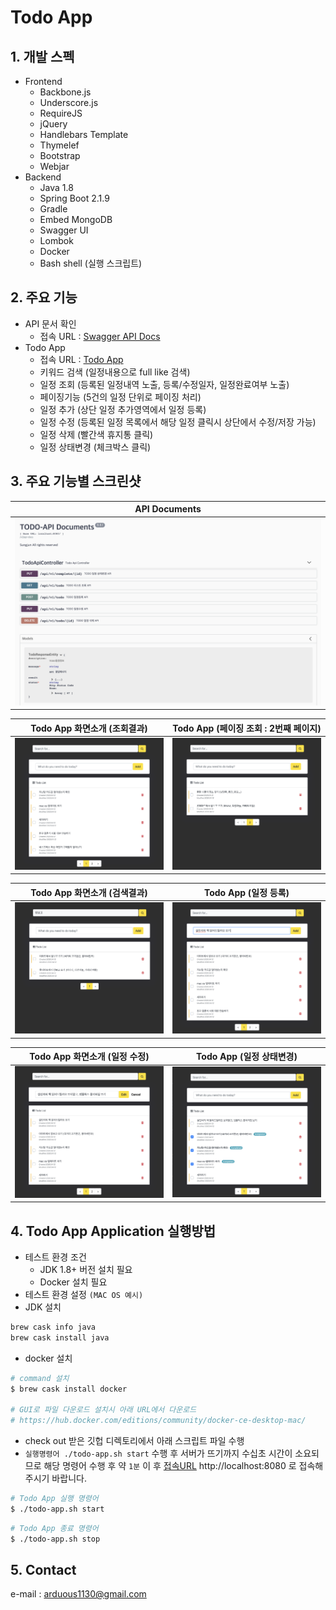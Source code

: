 # Todo App
## 1. 개발 스펙
- Frontend
    - Backbone.js
    - Underscore.js
    - RequireJS
    - jQuery
    - Handlebars Template
    - Thymelef
    - Bootstrap
    - Webjar
- Backend
    - Java 1.8
    - Spring Boot 2.1.9
    - Gradle
    - Embed MongoDB
    - Swagger UI
    - Lombok
    - Docker
    - Bash shell (실행 스크립트)



## 2. 주요 기능
- API 문서 확인
    - 접속 URL : [Swagger API Docs](http://localhost:8080/swagger/index.html)
- Todo App
    - 접속 URL : [Todo App](http://localhost:8080/)
    - 키워드 검색 (일정내용으로 full like 검색)
    - 일정 조회 (등록된 일정내역 노출, 등록/수정일자, 일정완료여부 노출)
    - 페이징기능 (5건의 일정 단위로 페이징 처리)
    - 일정 추가 (상단 일정 추가영역에서 일정 등록)
    - 일정 수정 (등록된 일정 목록에서 해당 일정 클릭시 상단에서 수정/저장 가능)
    - 일정 삭제 (빨간색 휴지통 클릭)
    - 일정 상태변경 (체크박스 클릭)



## 3. 주요 기능별 스크린샷
| API Documents                                                                                  |
| ---------------------------------------------------------------------------------------------- |
| [![Screenshot of result1](./screenshots/api-docs.png)](./screenshots/api-docs.png) |


| Todo App 화면소개 (조회결과)                                                                   | Todo App (페이징 조회 : 2번째 페이지)                                                             |
| ------------------------------------------------------------------------------------------ | ------------------------------------------------------------------------------------------ |
| [![Screenshot of result2](./screenshots/screenshot-1.png)](./screenshots/screenshot-1.png) | [![Screenshot of result3](./screenshots/screenshot-2.png)](./screenshots/screenshot-2.png) |


| Todo App 화면소개 (검색결과)                                                                   | Todo App (일정 등록)                                                                         |
| ------------------------------------------------------------------------------------------ | ------------------------------------------------------------------------------------------ |
| [![Screenshot of result4](./screenshots/screenshot-3.png)](./screenshots/screenshot-3.png) | [![Screenshot of result5](./screenshots/screenshot-4.png)](./screenshots/screenshot-4.png) |


| Todo App 화면소개 (일정 수정)                                                                      | Todo App (일정 상태변경)                                                                            |
| ---------------------------------------------------------------------------------------------- | ----------------------------------------------------------------------------------------------- |
| [![Screenshot of result6](./screenshots/screenshot-5.png)](./screenshots/screenshot-5.png) | [![Screenshot of result5](./screenshots/screenshot-6.png)](./screenshots/screenshot-6.png) |



## 4. Todo App Application 실행방법
- 테스트 환경 조건
  - JDK 1.8+ 버전 설치 필요
  - Docker 설치 필요
- 테스트 환경 설정 `(MAC OS 예시)`
- JDK 설치
```bash
brew cask info java
brew cask install java
```
- docker 설치
```bash
# command 설치
$ brew cask install docker

# GUI로 파일 다운로드 설치시 아래 URL에서 다운로드
# https://hub.docker.com/editions/community/docker-ce-desktop-mac/ 
``` 
- check out 받은 깃헙 디렉토리에서 아래 스크립트 파일 수행
- `실행명령어 ./todo-app.sh start` 수행 후 서버가 뜨기까지 수십초 시간이 소요되므로 해당 명령어 수행 후 약 `1분` 이 후 [접속URL](http://localhost:8080) http://localhost:8080 로 접속해 주시기 바랍니다. 
```bash
# Todo App 실행 명령어
$ ./todo-app.sh start
```
```bash
# Todo App 종료 명령어
$ ./todo-app.sh stop
```



## 5. Contact
e-mail : arduous1130@gmail.com